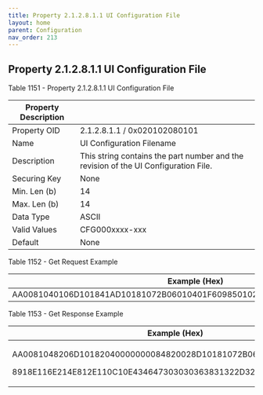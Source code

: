 ```yaml
---
title: Property 2.1.2.8.1.1 UI Configuration File
layout: home
parent: Configuration
nav_order: 213
---
```


## Property 2.1.2.8.1.1 UI Configuration File

Table 1151 - Property 2.1.2.8.1.1 UI Configuration File

| Property Description |  |
|----|----|
| Property OID | 2.1.2.8.1.1 / 0x020102080101 |
| Name | UI Configuration Filename |
| Description | This string contains the part number and the revision of the UI Configuration File. |
| Securing Key | None |
| Min. Len (b) | 14 |
| Max. Len (b) | 14 |
| Data Type | ASCII |
| Valid Values | CFG000xxxx-xxx |
| Default | None |

Table 1152 - Get Request Example

| Example (Hex)                                                            |
|--------------------------------------------------------------------------|
| AA0081040106D101841AD10181072B06010401F609850102890AE108E206E804E102C100 |

Table 1153 - Get Response Example

<table>
<colgroup>
<col style="width: 100%" />
</colgroup>
<thead>
<tr>
<th>Example (Hex)</th>
</tr>
</thead>
<tbody>
<tr>
<td><p>AA0081048206D10182040000000084820028D10181072B06010401F609850102</p>
<p>8918E116E214E812E110C10E434647303030363831322D323030</p></td>
</tr>
</tbody>
</table>